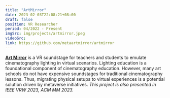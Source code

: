 ```yaml
---
title: "ArtMirror"
date: 2023-02-03T22:08:21+08:00
draft: false
position: VR Researcher
period: 04/2022 - Present
imgSrc: img/projects/artmirror.jpeg
videoSrc:
link: https://github.com/metaartmirror/artmirror
---
```


[**Art Mirror**](https://github.com/metaartmirror/artmirror) is a VR soundstage for teachers and students to emulate cinematography lighting in virtual scenarios. Lighting education is a foundational component of cinematography education. However, many art schools do not have expensive soundstages for traditional cinematography lessons. Thus, migrating physical setups to virtual experiences is a potential solution driven by metaverse initiatives. _This project is also presented in IEEE VRW 2023, ACM MM 2023._
